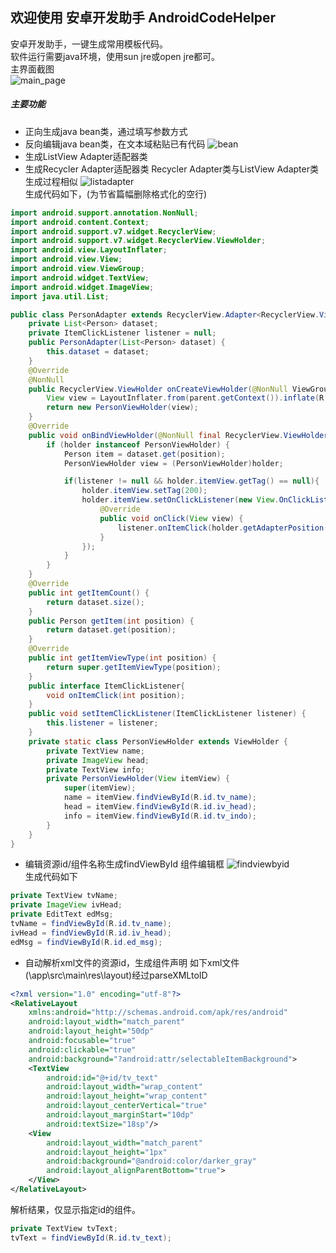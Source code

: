 ## 欢迎使用 安卓开发助手 AndroidCodeHelper
 安卓开发助手，一键生成常用模板代码。  
 软件运行需要java环境，使用sun jre或open jre都可。  
 主界面截图  
![main_page](https://raw.githubusercontent.com/Yanye0xFF/PictureBed/master/images/androidcodehelper/main_page.png)  
##### 主要功能
* 正向生成java bean类，通过填写参数方式
* 反向编辑java bean类，在文本域粘贴已有代码
![bean](https://raw.githubusercontent.com/Yanye0xFF/PictureBed/master/images/androidcodehelper/bean.png)  
* 生成ListView Adapter适配器类
* 生成Recycler Adapter适配器类
Recycler Adapter类与ListView Adapter类生成过程相似
![listadapter](https://raw.githubusercontent.com/Yanye0xFF/PictureBed/master/images/androidcodehelper/listadapter.png)  
生成代码如下，(为节省篇幅删除格式化的空行)  

```java
import android.support.annotation.NonNull;
import android.content.Context;
import android.support.v7.widget.RecyclerView;
import android.support.v7.widget.RecyclerView.ViewHolder;
import android.view.LayoutInflater;
import android.view.View;
import android.view.ViewGroup;
import android.widget.TextView;
import android.widget.ImageView;
import java.util.List;

public class PersonAdapter extends RecyclerView.Adapter<RecyclerView.ViewHolder> {
    private List<Person> dataset;
    private ItemClickListener listener = null;
    public PersonAdapter(List<Person> dataset) {
        this.dataset = dataset;
    }
    @Override
    @NonNull
    public RecyclerView.ViewHolder onCreateViewHolder(@NonNull ViewGroup parent, int viewType) {
        View view = LayoutInflater.from(parent.getContext()).inflate(R.layout.item_person, parent, false);
        return new PersonViewHolder(view);
    }
    @Override
    public void onBindViewHolder(@NonNull final RecyclerView.ViewHolder holder, int position) {
        if (holder instanceof PersonViewHolder) {
            Person item = dataset.get(position);
            PersonViewHolder view = (PersonViewHolder)holder;

            if(listener != null && holder.itemView.getTag() == null){
                holder.itemView.setTag(200);
                holder.itemView.setOnClickListener(new View.OnClickListener() {
                    @Override
                    public void onClick(View view) {
                        listener.onItemClick(holder.getAdapterPosition());
                    }
                });
            }
        }
    }
    @Override
    public int getItemCount() {
        return dataset.size();
    }
    public Person getItem(int position) {
        return dataset.get(position);
    }
    @Override
    public int getItemViewType(int position) {
        return super.getItemViewType(position);
    }
    public interface ItemClickListener{
        void onItemClick(int position);
    }
    public void setItemClickListener(ItemClickListener listener) {
        this.listener = listener;
    }
    private static class PersonViewHolder extends ViewHolder {
        private TextView name;
        private ImageView head;
        private TextView info;
        private PersonViewHolder(View itemView) {
            super(itemView);
            name = itemView.findViewById(R.id.tv_name);
            head = itemView.findViewById(R.id.iv_head);
            info = itemView.findViewById(R.id.tv_indo);
        }
    }
}
```
* 编辑资源id/组件名称生成findViewById
组件编辑框
![findviewbyid](https://raw.githubusercontent.com/Yanye0xFF/PictureBed/master/images/androidcodehelper/findviewbyid.png)  
生成代码如下  
```java
private TextView tvName;
private ImageView ivHead;
private EditText edMsg;
tvName = findViewById(R.id.tv_name);
ivHead = findViewById(R.id.iv_head);
edMsg = findViewById(R.id.ed_msg);
```
* 自动解析xml文件的资源id，生成组件声明
如下xml文件(\app\src\main\res\layout)经过parseXMLtoID  
```xml
<?xml version="1.0" encoding="utf-8"?>
<RelativeLayout
    xmlns:android="http://schemas.android.com/apk/res/android"
    android:layout_width="match_parent"
    android:layout_height="50dp"
    android:focusable="true"
    android:clickable="true"
    android:background="?android:attr/selectableItemBackground">
    <TextView
        android:id="@+id/tv_text"
        android:layout_width="wrap_content"
        android:layout_height="wrap_content"
        android:layout_centerVertical="true"
        android:layout_marginStart="10dp"
        android:textSize="18sp"/>
    <View
        android:layout_width="match_parent"
        android:layout_height="1px"
        android:background="@android:color/darker_gray"
        android:layout_alignParentBottom="true">
    </View>
</RelativeLayout>
```
解析结果，仅显示指定id的组件。  
```java
private TextView tvText;
tvText = findViewById(R.id.tv_text);
```